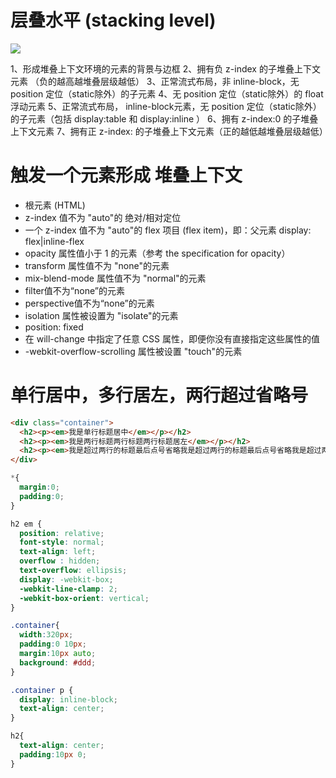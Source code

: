 # 层叠水平 (stacking level)

![](https://camo.githubusercontent.com/79a1aa1dc3ac671b2fe08ce35ab8b464a599c3b5/687474703a2f2f696d616765732e636e626c6f67732e636f6d2f636e626c6f67735f636f6d2f636f636f31732f3838313631342f6f5f737461636b696e676c6576656c2e706e67)

1、形成堆叠上下文环境的元素的背景与边框
2、拥有负 z-index 的子堆叠上下文元素 （负的越高越堆叠层级越低）
3、正常流式布局，非 inline-block，无 position 定位（static除外）的子元素
4、无 position 定位（static除外）的 float 浮动元素
5、正常流式布局， inline-block元素，无 position 定位（static除外）的子元素（包括 display:table 和 display:inline ）
6、拥有 z-index:0 的子堆叠上下文元素
7、拥有正 z-index: 的子堆叠上下文元素（正的越低越堆叠层级越低）

# 触发一个元素形成 堆叠上下文

- 根元素 (HTML)
- z-index 值不为 "auto"的 绝对/相对定位
- 一个 z-index 值不为 "auto"的 flex 项目 (flex item)，即：父元素 display: flex|inline-flex
- opacity 属性值小于 1 的元素（参考 the specification for opacity）
- transform 属性值不为 "none"的元素
- mix-blend-mode 属性值不为 "normal"的元素
- filter值不为“none”的元素
- perspective值不为“none”的元素
- isolation 属性被设置为 "isolate"的元素
- position: fixed
- 在 will-change 中指定了任意 CSS 属性，即便你没有直接指定这些属性的值
- -webkit-overflow-scrolling 属性被设置 "touch"的元素


# 单行居中，多行居左，两行超过省略号

```html
<div class="container">
  <h2><p><em>我是单行标题居中</em></p></h2>
  <h2><p><em>我是两行标题两行标题两行标题居左</em></p></h2>
  <h2><p><em>我是超过两行的标题最后点号省略我是超过两行的标题最后点号省略我是超过两行的标题最后点号省略省略省略</em></p></h2>
</div>
```

```css
*{
  margin:0;
  padding:0;
}

h2 em {
  position: relative;
  font-style: normal;
  text-align: left;
  overflow : hidden;
  text-overflow: ellipsis;
  display: -webkit-box;
  -webkit-line-clamp: 2;
  -webkit-box-orient: vertical;
}

.container{
  width:320px;
  padding:0 10px;
  margin:10px auto;
  background: #ddd;
}

.container p {
  display: inline-block;
  text-align: center;
}

h2{
  text-align: center;
  padding:10px 0;
}
```
